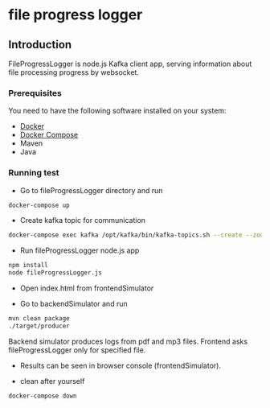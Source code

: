 # file progress logger

## Introduction

FileProgressLogger is node.js Kafka client app, serving information about file processing progress by websocket.

### Prerequisites
You need to have the following software installed on your system:
- [Docker](https://docs.docker.com/get-docker/)
- [Docker Compose](https://docs.docker.com/compose/install/)
- Maven
- Java

### Running test
- Go to fileProgressLogger directory and run
```bash
docker-compose up
```

- Create kafka topic for communication

```bash
docker-compose exec kafka /opt/kafka/bin/kafka-topics.sh --create --zookeeper zookeeper:2181 --replication-factor 1 --partitions 1 --topic allFiles
```

- Run fileProgressLogger node.js app
```bash
npm install
node fileProgressLogger.js
```

- Open index.html from frontendSimulator

- Go to backendSimulator and run
```bash
mvn clean package
./target/producer
```

Backend simulator produces logs from pdf and mp3 files. Frontend asks fileProgressLogger only for specified file.

- Results can be seen in browser console (frontendSimulator). 

- clean after yourself
```bash
docker-compose down
```
